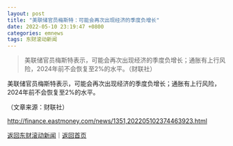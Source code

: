 ```yaml
---
layout: post
title: "美联储官员梅斯特：可能会再次出现经济的季度负增长"
date: 2022-05-10 23:19:47 +0800
categories: emnews
tags: 东财滚动新闻
---
```

> 美联储官员梅斯特表示，可能会再次出现经济的季度负增长；通胀有上行风险，2024年前不会恢复至2%的水平。（财联社）

<p>美联储官员梅斯特表示，可能会再次出现经济的季度负增长；通胀有上行风险，2024年前不会恢复至2%的水平。</p><p class="em_media">（文章来源：财联社）</p>

<http://finance.eastmoney.com/news/1351,202205102374463923.html>

[返回东财滚动新闻](//finews.withounder.com/emnews/)｜[返回首页](//finews.withounder.com/)